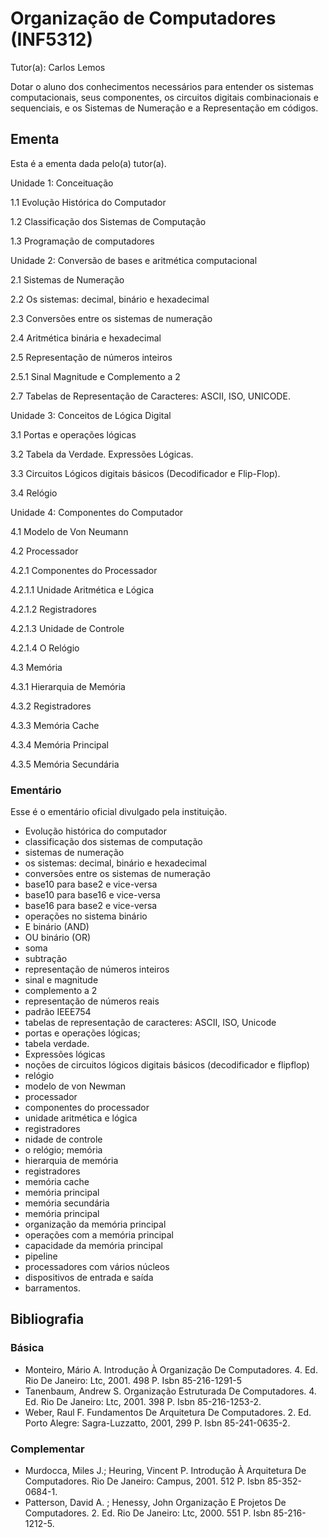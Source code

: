 # Organização de Computadores (INF5312)

Tutor(a): Carlos Lemos

Dotar o aluno dos conhecimentos necessários para entender os sistemas computacionais, seus componentes, os circuitos digitais combinacionais e sequenciais, e os Sistemas de Numeração e a Representação em códigos.

## Ementa

Esta é a ementa dada pelo(a) tutor(a).

Unidade 1: Conceituação

1.1 Evolução Histórica do Computador

1.2 Classificação dos Sistemas de Computação

1.3 Programação de computadores

Unidade 2: Conversão de bases e aritmética computacional

2.1 Sistemas de Numeração

2.2 Os sistemas: decimal, binário e hexadecimal

2.3 Conversões entre os sistemas de numeração

2.4 Aritmética binária e hexadecimal

2.5 Representação de números inteiros

2.5.1 Sinal Magnitude e Complemento a 2

2.7 Tabelas de Representação de Caracteres: ASCII, ISO, UNICODE.

Unidade 3: Conceitos de Lógica Digital

3.1 Portas e operações lógicas

3.2 Tabela da Verdade. Expressões Lógicas.

3.3 Circuitos Lógicos digitais básicos (Decodificador e Flip-Flop).

3.4 Relógio

Unidade 4: Componentes do Computador

4.1 Modelo de Von Neumann

4.2 Processador

4.2.1 Componentes do Processador

4.2.1.1 Unidade Aritmética e Lógica

4.2.1.2 Registradores

4.2.1.3 Unidade de Controle

4.2.1.4 O Relógio

4.3 Memória

4.3.1 Hierarquia de Memória

4.3.2 Registradores

4.3.3 Memória Cache

4.3.4 Memória Principal

4.3.5 Memória Secundária

### Ementário

Esse é o ementário oficial divulgado pela instituição.

- Evolução histórica do computador
- classificação dos sistemas de computação
- sistemas de numeração
- os sistemas: decimal, binário e hexadecimal
- conversões entre os sistemas de numeração
- base10 para base2 e vice-versa
- base10 para base16 e vice-versa
- base16 para base2 e vice-versa
- operações no sistema binário
- E binário (AND)
- OU binário (OR)
- soma
- subtração
- representação de números inteiros
- sinal e magnitude
- complemento a 2
- representação de números reais
- padrão IEEE754
- tabelas de representação de caracteres: ASCII, ISO, Unicode
- portas e operações lógicas;
- tabela verdade.
- Expressões lógicas
- noções de circuitos lógicos digitais básicos (decodificador e flipflop)
- relógio
- modelo de von Newman
- processador
- componentes do processador
- unidade aritmética e lógica
- registradores
- nidade de controle
- o relógio; memória
- hierarquia de memória
- registradores
- memória cache
- memória principal
- memória secundária
- memória principal
- organização da memória principal
- operações com a memória principal
- capacidade da memória principal
- pipeline
- processadores com vários núcleos
- dispositivos de entrada e saída
- barramentos.

## Bibliografia

### Básica

- Monteiro, Mário A. Introdução À Organização De Computadores. 4. Ed. Rio De Janeiro: Ltc, 2001. 498 P. Isbn 85-216-1291-5
- Tanenbaum, Andrew S. Organização Estruturada De Computadores. 4. Ed. Rio De Janeiro: Ltc, 2001. 398 P. Isbn 85-216-1253-2.
- Weber, Raul F. Fundamentos De Arquitetura De Computadores. 2. Ed. Porto Alegre: Sagra-Luzzatto, 2001, 299 P. Isbn 85-241-0635-2.

### Complementar

- Murdocca, Miles J.; Heuring, Vincent P. Introdução À Arquitetura De Computadores. Rio De Janeiro: Campus, 2001. 512 P. Isbn 85-352-0684-1.
- Patterson, David A. ; Henessy, John Organização E Projetos De Computadores. 2. Ed. Rio De Janeiro: Ltc, 2000. 551 P. Isbn 85-216-1212-5.
